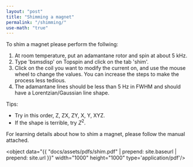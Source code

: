 ```yaml
---
layout: "post"
title: "Shimming a magnet"
permalink: "/shimming/"
use-math: "true"
---
```


To shim a magnet please perform the follwing:
1. At room temperature, put an adamantane rotor and spin at about 5 kHz.
2. Type 'bsmsdisp' on Topspin and click on the tab 'shim'.
3. Click on the coil you want to modify the current on, and use the mouse wheel to change the values. You can increase the steps to make the process less tedious.
4. The adamantane lines should be less than 5 Hz in FWHM and should have a Lorentzian/Gaussian line shape.

Tips:

- Try in this order, Z, ZX, ZY, X, Y, XYZ.
- If the shape is terrible, try $Z^2$.


For learning details about how to shim a magnet, please follow the manual attached.

<object data="{{ "docs/assets/pdfs/shim.pdf" | prepend: site.baseurl | prepend: site.url }}" width="1000" height="1000" type='application/pdf'/></object>

